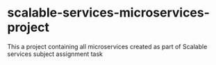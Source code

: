 # scalable-services-microservices-project
This a project containing all microservices created as part of Scalable services subject assignment task

